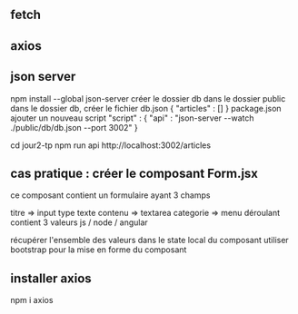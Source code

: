 ## fetch

## axios 

## json server 
npm install --global json-server
créer le dossier db dans le dossier public
dans le dossier db, créer le fichier db.json
{
    "articles" : []
}
package.json ajouter un nouveau script 
"script" : {
    "api" : "json-server --watch ./public/db/db.json --port 3002"
}

cd jour2-tp
npm run api
http://localhost:3002/articles

## cas pratique : créer le composant Form.jsx
ce composant contient un formulaire ayant 3 champs 

titre => input type texte
contenu => textarea
categorie => menu déroulant contient 3 valeurs js / node / angular 

récupérer l'ensemble des valeurs dans le state local du composant 
utiliser bootstrap pour la mise en forme du composant 


## installer axios 

npm i axios